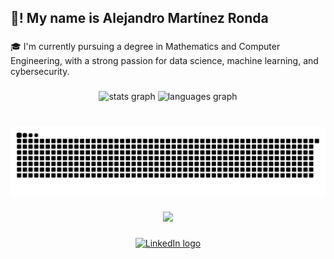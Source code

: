 <h2 align="left">👋! My name is Alejandro Martínez Ronda</h2>

###

<p align="left">🎓 I'm currently pursuing a degree in Mathematics and Computer Engineering, with a strong passion for data science, machine learning, and cybersecurity.</p>

###

<div align="center">
  <img src="https://github-readme-stats.vercel.app/api?username=alejandromtnz&hide_title=true&hide_rank=false&show_icons=true&include_all_commits=true&count_private=true&disable_animations=false&theme=gotham&locale=en&hide_border=false" height="150" alt="stats graph"  />
  <img src="https://github-readme-stats.vercel.app/api/top-langs?username=alejandromtnz&locale=en&hide_title=false&layout=compact&card_width=320&langs_count=5&theme=gotham&hide_border=false" height="150" alt="languages graph"  />
</div>

###

<br clear="both">

<img src="https://raw.githubusercontent.com/alejandromtnz/alejandromtnz/output/snake.svg" alt="Snake animation" />

###

<div align="center">
  <img src="https://profile-counter.glitch.me/alejandromtnz/count.svg?"  />
</div>

###

<div align="center">
  <a href="www.linkedin.com/in/alejandromartinezronda" target="_blank">
    <img src="https://raw.githubusercontent.com/maurodesouza/profile-readme-generator/master/src/assets/icons/social/linkedin/default.svg" width="52" height="40" alt="LinkedIn logo" />
  </a>
</div>


###
